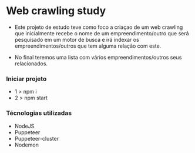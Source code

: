 # Web crawling study

* Este projeto de estudo teve como foco a criaçao de um web crawling que inicialmente recebe o nome de um empreendimento/outro que será pesquisado em um motor de busca e irá indexar os empreendimentos/outros que tem alguma relação com este.

* No final teremos uma lista com vários empreendimentos/outros seus relacionados.

### Iniciar projeto

- 1 > npm i
- 2 > npm start

### Técnologias utilizadas

- NodeJS
- Puppeteer
- Puppeteer-cluster
- Nodemon
